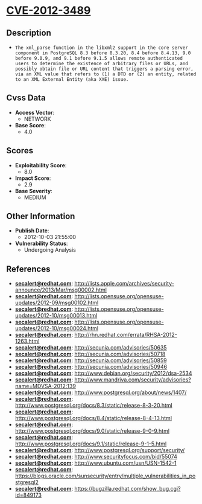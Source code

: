 
# [CVE-2012-3489](https://cve.mitre.org/cgi-bin/cvename.cgi?name=CVE-2012-3489)

## Description

- `The xml_parse function in the libxml2 support in the core server component in PostgreSQL 8.3 before 8.3.20, 8.4 before 8.4.13, 9.0 before 9.0.9, and 9.1 before 9.1.5 allows remote authenticated users to determine the existence of arbitrary files or URLs, and possibly obtain file or URL content that triggers a parsing error, via an XML value that refers to (1) a DTD or (2) an entity, related to an XML External Entity (aka XXE) issue.`

## Cvss Data

- **Access Vector**:
  - NETWORK
- **Base Score**:
  - 4.0

## Scores

- **Exploitability Score**:
  - 8.0
- **Impact Score**:
  - 2.9
- **Base Severity**:
  - MEDIUM

## Other Information

- **Publish Date**:
  - 2012-10-03 21:55:00
- **Vulnerability Status**:
  - Undergoing Analysis

## References

- **secalert@redhat.com**: http://lists.apple.com/archives/security-announce/2013/Mar/msg00002.html
- **secalert@redhat.com**: http://lists.opensuse.org/opensuse-updates/2012-09/msg00102.html
- **secalert@redhat.com**: http://lists.opensuse.org/opensuse-updates/2012-10/msg00013.html
- **secalert@redhat.com**: http://lists.opensuse.org/opensuse-updates/2012-10/msg00024.html
- **secalert@redhat.com**: http://rhn.redhat.com/errata/RHSA-2012-1263.html
- **secalert@redhat.com**: http://secunia.com/advisories/50635
- **secalert@redhat.com**: http://secunia.com/advisories/50718
- **secalert@redhat.com**: http://secunia.com/advisories/50859
- **secalert@redhat.com**: http://secunia.com/advisories/50946
- **secalert@redhat.com**: http://www.debian.org/security/2012/dsa-2534
- **secalert@redhat.com**: http://www.mandriva.com/security/advisories?name=MDVSA-2012:139
- **secalert@redhat.com**: http://www.postgresql.org/about/news/1407/
- **secalert@redhat.com**: http://www.postgresql.org/docs/8.3/static/release-8-3-20.html
- **secalert@redhat.com**: http://www.postgresql.org/docs/8.4/static/release-8-4-13.html
- **secalert@redhat.com**: http://www.postgresql.org/docs/9.0/static/release-9-0-9.html
- **secalert@redhat.com**: http://www.postgresql.org/docs/9.1/static/release-9-1-5.html
- **secalert@redhat.com**: http://www.postgresql.org/support/security/
- **secalert@redhat.com**: http://www.securityfocus.com/bid/55074
- **secalert@redhat.com**: http://www.ubuntu.com/usn/USN-1542-1
- **secalert@redhat.com**: https://blogs.oracle.com/sunsecurity/entry/multiple_vulnerabilities_in_postgresql2
- **secalert@redhat.com**: https://bugzilla.redhat.com/show_bug.cgi?id=849173
